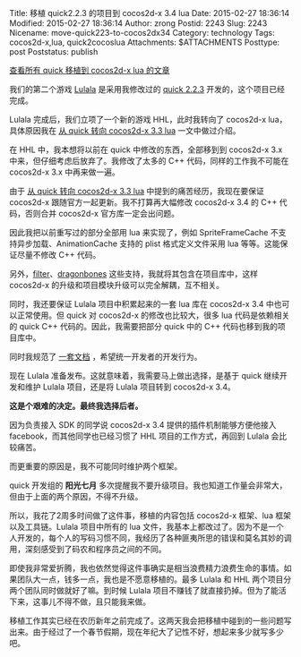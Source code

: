 Title: 移植 quick2.2.3 的项目到 cocos2d-x 3.4 lua
Date: 2015-02-27 18:36:14
Modified: 2015-02-27 18:36:14
Author: zrong
Postid: 2243
Slug: 2243
Nicename: move-quick223-to-cocos2dx34
Category: technology
Tags: cocos2d-x,lua, quick2cocoslua
Attachments: $ATTACHMENTS
Posttype: post
Poststatus: publish

[查看所有 quick 移植到 cocos2d-x lua 的文章][7]

我们的第二个游戏 [Lulala][1] 是采用我修改过的 [quick 2.2.3][2] 开发的，这个项目已经完成。

Lulala 完成后，我们立项了一个新的游戏 HHL，此时我转向了 cocos2d-x lua，具体原因我在 [从 quick 转向 cocos2d-x 3.3 lua][3] 一文中做过介绍。

在 HHL 中，我本想将以前在 quick 中修改的东西，全部移到到 cocos2d-x 3.x 中来，但仔细考虑后放弃了。我修改了太多的 C++ 代码，同样的工作我不可能在 cocos2d-x 3.x 中再来做一遍。

由于 [从 quick 转向 cocos2d-x 3.3 lua][3] 中提到的痛苦经历，我现在要保证 cocos2d-x 跟随官方一起更新。我不打算再大幅修改 cocos2d-x 3.4 的 C++ 代码，否则合并 cocos2d-x 官方库一定会出问题。<!--more-->

因此我把以前重写过的部分全部用 lua 来实现了，例如 SpriteFrameCache 不支持异步加载、AnimationCache 支持的 plist 格式定义文件采用 lua 等等。这能保证尽量不修改 C++ 代码。

另外，[filter][4]、[dragonbones][5] 这些支持，我就将其包含在项目库中，这样 cocos2d-x 的升级和项目模块升级可以完全解耦，互不相关。

同时，我还要保证 Lulala 项目中积累起来的一套 lua 库在 cocos2d-x 3.4 中也可以正常使用。但 quick 对 cocos2d-x 的修改也比较大，很多 lua 代码是依赖相关的 quick C++ 代码的。因此，我需要把部分 quick 中的 C++ 代码也移到我的项目库中。

同时我规范了 [一套文档][6] ，希望统一开发者的开发行为。

现在 Lulala 准备发布。这就意味着，我需要马上做出选择，是基于 quick 继续开发和维护 Lulala 项目，还是将 Lulala 项目转到 cocos2d-x 3.4。

**这是个艰难的决定。最终我选择后者。**

因为负责接入 SDK 的同学说 cocos2d-x 3.4 提供的插件机制能够方便他接入 facebook，而其他同学也已经习惯了 HHL 项目的工作方式，再回到 Lulala 会比较痛苦。

而更重要的原因是，我不可能同时维护两个框架。

quick 开发组的 **阳光七月** 多次提醒我不要升级项目。我也知道工作量会非常大，但由于上面的两个原因，不得不升级。

所以，我花了2周多时间做了这件事，移植的内容包括 cocos2d-x 框架、lua 框架以及工具链。Lulala 项目中所有的 lua 文件，我基本上都改过了。因为不是一个人开发的，每个人的写码习惯不同，我经历了各种匪夷所思的错误和莫名其妙的调用，深刻感受到了码农和程序员之间的不同。

即使我非常爱折腾，我也依然觉得这件事确实是相当浪费精力浪费生命的事情。如果团队大一点，钱多一点，我也是不愿意移植的。最多 Lulala 和 HHL 两个项目分两个团队同时做就好了嘛。到时候 Lulala 项目不赚钱了就直接扔掉。但为了能活下来，这事儿不得不做，且只能我来做。

移植工作其实已经在农历新年之前完成了。这两天我会把移植中碰到的一些问题写出来。由于经过了一个春节假期，现在年纪大了记性不好，想起来多少就写多少吧。

[1]: http://www.lulala.com
[2]: https://github.com/zrong/quick-cocos2d-x
[3]: http://zengrong.net/post/2188.htm
[4]: https://github.com/zrong/cocos2d-x-filters
[5]: http://zengrong.net/post/2133.htm
[6]: http://cdn.doc.zengrong.org/1201/hhl/
[7]: http://zengrong.net/post/tag/quick2cocoslua
